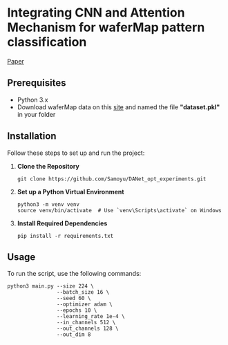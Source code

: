 # Integrating CNN and Attention Mechanism for waferMap pattern classification
[Paper](https://drive.google.com/file/d/12YQ8QU3dlat-0Z3ZMd5eCY-_VaUjIV3X/view?usp=sharing)

## Prerequisites

- Python 3.x
- Download waferMap data on this [site](https://www.kaggle.com/datasets/qingyi/wm811k-wafer-map) and named the file **"dataset.pkl"** in your folder

## Installation
Follow these steps to set up and run the project:

1. **Clone the Repository**
   ```
   git clone https://github.com/Samoyu/DANet_opt_experiments.git
   ```

2. **Set up a Python Virtual Environment**
   ```
   python3 -m venv venv
   source venv/bin/activate  # Use `venv\Scripts\activate` on Windows
   ```

3. **Install Required Dependencies**
   ```
   pip install -r requirements.txt
   ```


## Usage

To run the script, use the following commands:

```
python3 main.py --size 224 \
                --batch_size 16 \
                --seed 60 \
                --optimizer adam \
                --epochs 10 \
                --learning_rate 1e-4 \
                --in_channels 512 \
                --out_channels 128 \
                --out_dim 8
```
